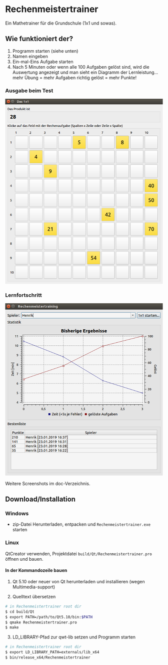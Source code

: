 # Rechenmeistertrainer
Ein Mathetrainer für die Grundschule (1x1 und sowas).

## Wie funktioniert der?

1. Programm starten (siehe unten)
2. Namen eingeben
3. Ein-mal-Eins Aufgabe starten
4. Nach 5 Minuten oder wenn alle 100 Aufgaben gelöst sind, wird die Auswertung angezeigt und man sieht ein Diagramm der Lernleistung... mehr Übung = mehr Aufgaben richtig gelöst = mehr Punkte!

### Ausgabe beim Test
![Ausgabe beim Test](doc/1x1_screen.png)

### Lernfortschritt
![Lernfortschritt](doc/progress_screen.png)

Weitere Screenshots im doc-Verzeichnis.

## Download/Installation

### Windows
- zip-Datei Herunterladen, entpacken und `Rechenmeistertrainer.exe` starten

### Linux

QtCreator verwenden, Projektdatei `build/Qt/Rechenmeistertrainer.pro` öffnen und bauen.

#### In der Kommandozeile bauen

1. Qt 5.10 oder neuer von Qt herunterladen und installieren (wegen Multimedia-support)

2. Quelltext übersetzen

```bash
# in Rechenmeistertrainer root dir
$ cd build/Qt
$ export PATH=/path/to/Qt5.10/bin:$PATH
$ qmake Rechenmeistertrainer.pro
$ make
```

3. LD_LIBRARY-Pfad zur qwt-lib setzen und Programm starten

```bash
# in Rechenmeistertrainer root dir
$ export LD_LIBRARY_PATH=externals/lib_x64
$ bin/release_x64/Rechenmeistertrainer
```

